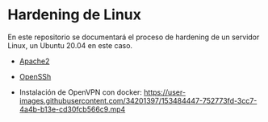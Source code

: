 # Hardening de Linux

En este repositorio se documentará el proceso de hardening de un servidor Linux, un Ubuntu 20.04 en este caso.

+ [Apache2](Apache2/Apache2.md)
+ [OpenSSh](OpenSSH/SSH.md)

+ Instalación de OpenVPN con docker: https://user-images.githubusercontent.com/34201397/153484447-752773fd-3cc7-4a4b-b13e-cd30fcb566c9.mp4

